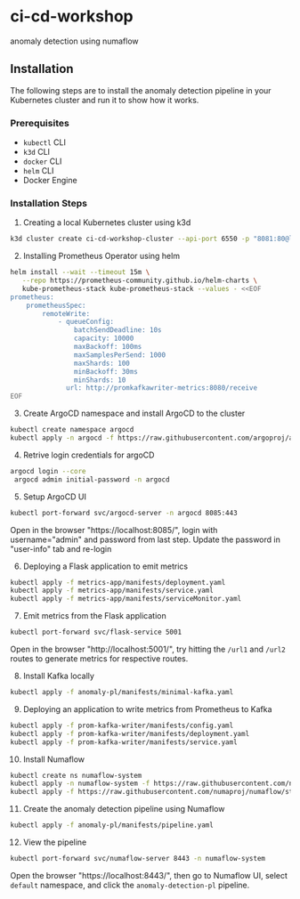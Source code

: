 # ci-cd-workshop
anomaly detection using numaflow

## Installation

The following steps are to install the anomaly detection pipeline in your Kubernetes cluster and run it to show how it works.

### Prerequisites

- `kubectl` CLI
- `k3d` CLI
- `docker` CLI
- `helm` CLI
- Docker Engine

### Installation Steps

1. Creating a local Kubernetes cluster using k3d

```bash
k3d cluster create ci-cd-workshop-cluster --api-port 6550 -p "8081:80@loadbalancer" --agents 2
```

2. Installing Prometheus Operator using helm

```bash
helm install --wait --timeout 15m \
   --repo https://prometheus-community.github.io/helm-charts \
   kube-prometheus-stack kube-prometheus-stack --values - <<EOF
prometheus:
    prometheusSpec:
        remoteWrite:
            - queueConfig:
                batchSendDeadline: 10s
                capacity: 10000
                maxBackoff: 100ms
                maxSamplesPerSend: 1000
                maxShards: 100
                minBackoff: 30ms
                minShards: 10
              url: http://promkafkawriter-metrics:8080/receive
EOF
```

3. Create ArgoCD namespace and install ArgoCD to the cluster

```bash
kubectl create namespace argocd
kubectl apply -n argocd -f https://raw.githubusercontent.com/argoproj/argo-cd/stable/manifests/install.yaml
```

4. Retrive login credentials for argoCD

```bash
argocd login --core
 argocd admin initial-password -n argocd
```

5. Setup ArgoCD UI

```bash
kubectl port-forward svc/argocd-server -n argocd 8085:443
```
Open in the browser "https://localhost:8085/", login with username="admin" and password from last step.
Update the password in "user-info" tab and re-login

6. Deploying a Flask application to emit metrics

```bash
kubectl apply -f metrics-app/manifests/deployment.yaml
kubectl apply -f metrics-app/manifests/service.yaml
kubectl apply -f metrics-app/manifests/serviceMonitor.yaml
```

7. Emit metrics from the Flask application

```bash
kubectl port-forward svc/flask-service 5001
```
Open in the browser "http://localhost:5001/", try hitting the `/url1` and `/url2` routes to generate metrics for respective routes.

8. Install Kafka locally

```bash
kubectl apply -f anomaly-pl/manifests/minimal-kafka.yaml
```

9. Deploying an application to write metrics from Prometheus to Kafka

```bash
kubectl apply -f prom-kafka-writer/manifests/config.yaml
kubectl apply -f prom-kafka-writer/manifests/deployment.yaml
kubectl apply -f prom-kafka-writer/manifests/service.yaml
```

10. Install Numaflow

```bash
kubectl create ns numaflow-system
kubectl apply -n numaflow-system -f https://raw.githubusercontent.com/numaproj/numaflow/stable/config/install.yaml
kubectl apply -f https://raw.githubusercontent.com/numaproj/numaflow/stable/examples/0-isbsvc-jetstream.yaml
```

11. Create the anomaly detection pipeline using Numaflow

```bash
kubectl apply -f anomaly-pl/manifests/pipeline.yaml
```

12. View the pipeline

```bash
kubectl port-forward svc/numaflow-server 8443 -n numaflow-system
```

Open the browser "https://localhost:8443/", then go to Numaflow UI, select `default` namespace, and click the `anomaly-detection-pl` pipeline.



